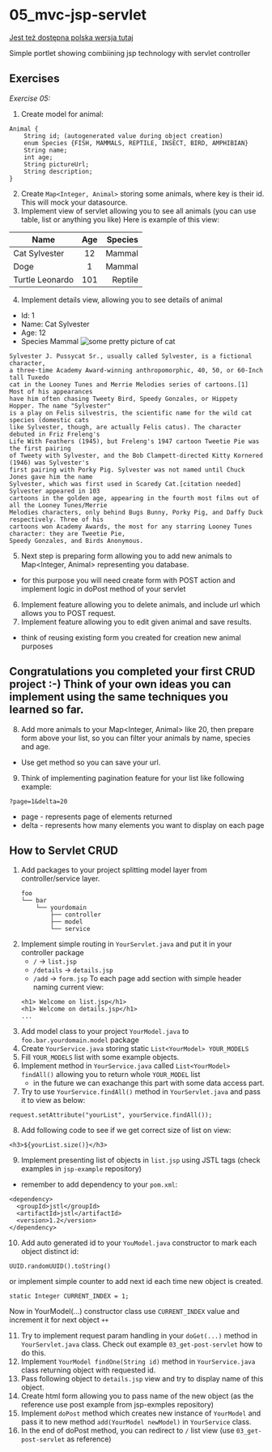# 05_mvc-jsp-servlet

[Jest też dostępna polska wersja tutaj](README.pl.md)

Simple portlet showing combiining jsp technology with servlet controller

## Exercises
*Exercise 05:*
1. Create model for animal:
```
Animal {
    String id; (autogenerated value during object creation)
    enum Species {FISH, MAMMALS, REPTILE, INSECT, BIRD, AMPHIBIAN}
    String name;
    int age;
    String pictureUrl;
    String description;
}
```
2. Create `Map<Integer, Animal>` storing some animals, where key is their id. This will mock your datasource.
3. Implement view of servlet allowing you to see all animals (you can use table, list or anything you like)
Here is example of this view:

| Name            | Age           |Species  |
| ----------------|:-------------:| -------:|
| Cat Sylvester   |12             | Mammal  |
| Doge            |1              | Mammal  |
| Turtle Leonardo |101            | Reptile |

4. Implement details view, allowing you to see details of animal
- Id: 1
- Name: Cat Sylvester
- Age: 12
- Species Mammal
![some pretty picture of cat](http://images5.fanpop.com/image/photos/30900000/Sylvester-the-Cat-warner-brothers-animation-30976217-250-262.jpg "some pretty picture of cat")
```
Sylvester J. Pussycat Sr., usually called Sylvester, is a fictional character,
a three-time Academy Award-winning anthropomorphic, 40, 50, or 60-Inch tall Tuxedo
cat in the Looney Tunes and Merrie Melodies series of cartoons.[1] Most of his appearances
have him often chasing Tweety Bird, Speedy Gonzales, or Hippety Hopper. The name "Sylvester"
is a play on Felis silvestris, the scientific name for the wild cat species (domestic cats
like Sylvester, though, are actually Felis catus). The character debuted in Friz Freleng's
Life With Feathers (1945), but Freleng's 1947 cartoon Tweetie Pie was the first pairing
of Tweety with Sylvester, and the Bob Clampett-directed Kitty Kornered (1946) was Sylvester's
first pairing with Porky Pig. Sylvester was not named until Chuck Jones gave him the name
Sylvester, which was first used in Scaredy Cat.[citation needed] Sylvester appeared in 103
cartoons in the golden age, appearing in the fourth most films out of all the Looney Tunes/Merrie
Melodies characters, only behind Bugs Bunny, Porky Pig, and Daffy Duck respectively. Three of his
cartoons won Academy Awards, the most for any starring Looney Tunes character: they are Tweetie Pie,
Speedy Gonzales, and Birds Anonymous.
```
5. Next step is preparing form allowing you to add new animals to Map<Integer, Animal> representing you database.
- for this purpose you will need create form with POST action and implement logic in doPost method of your servlet
6. Implement feature allowing you to delete animals, and include url which allows you to POST request.
7. Implement feature allowing you to edit given animal and save results.
- think of reusing existing form you created for creation new animal purposes
## Congratulations you completed your first CRUD project :-) Think of your own ideas you can implement using the same techniques you learned so far.
8. Add more animals to your Map<Integer, Animal> like 20, then prepare form above your list, so you can filter your animals by name, species and age.
- Use get method so you can save your url.
9. Think of implementing pagination feature for your list like following example:
```
?page=1&delta=20
```
- page - represents page of elements returned
- delta - represents how many elements you want to display on each page



## How to Servlet CRUD
1. Add packages to your project splitting model layer from controller/service layer.
      ```
      foo
      └── bar
          └── yourdomain
              ├── controller
              ├── model
              └── service
      ```
2. Implement simple routing in `YourServlet.java` and put it in your controller package
    - `/` -> `list.jsp`
    - `/details` -> `details.jsp`
    - `/add` -> `form.jsp`
   To each page add section with simple header naming current view:
   ```
   <h1> Welcome on list.jsp</h1>
   <h1> Welcome on details.jsp</h1>
   ...
   ``` 
3. Add model class to your project `YourModel.java` to `foo.bar.yourdomain.model` package   
4. Create `YourService.java` storing static `List<YourModel> YOUR_MODELS`
5. Fill `YOUR_MODELS` list with some example objects.
6. Implement method in `YourService.java` called `List<YourModel> findAll()` allowing you to return whole `YOUR_MODEL` list
   - in the future we can exachange this part with some data access part.
7. Try to use `YourService.findAll()` method in `YourServlet.java` and pass it to view as below:
 ```
 request.setAttribute("yourList", yourService.findAll());
 ```
8. Add following code to see if we get correct size of list on view:
```
<h3>${yourList.size()}</h3>
```
9. Implement presenting list of objects in `list.jsp` using JSTL tags (check examples in `jsp-example` repository) 
- remember to add dependency to your `pom.xml`:
```
<dependency>
  <groupId>jstl</groupId>
  <artifactId>jstl</artifactId>
  <version>1.2</version>
</dependency>
```
10. Add auto generated id to your `YouModel.java` constructor to mark each object distinct id:
```
UUID.randomUUID().toString()
```
or implement simple counter to add next id each time new object is created.
```
static Integer CURRENT_INDEX = 1;
```
Now in YourModel(...) constructor class use `CURRENT_INDEX` value and increment it for next object `++`

11. Try to implement request param handling in your `doGet(...)` method in `YourServlet.java` class.
Check out example `03_get-post-servlet` how to do this.
12. Implement `YourModel findOne(String id)` method in `YourService.java` class returning object with requested id.
13. Pass following object to `details.jsp` view and try to display name of this object.
14. Create html form allowing you to pass name of the new object (as the reference use post example from jsp-exmples repository)
15. Implement `doPost` method which creates new instance of `YourModel` and pass it to new method `add(YourModel newModel)` in `YourService` class.
16. In the end of doPost method, you can redirect to `/` list view (use `03_get-post-servlet` as reference)

